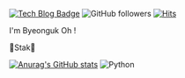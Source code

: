 [![Tech Blog Badge](http://img.shields.io/badge/-Tech%20blog-black?style=flat-square&logo=github&link=https://zzsza.github.io/)](https://zzsza.github.io/)
![GitHub followers](https://img.shields.io/github/followers/ohby00?style=social)
[![Hits](https://hits.seeyoufarm.com/api/count/incr/badge.svg?url=https%3A%2F%2Fgithub.com%2Fohby00&count_bg=%2379C83D&title_bg=%23555555&icon=mailchimp.svg&icon_color=%23E7E7E7&title=hits&edge_flat=false)](https://hits.seeyoufarm.com)

I'm Byeonguk Oh !

 🐹Stak🐹

[![Anurag's GitHub stats](https://github-readme-stats.vercel.app/api?username=ohby00)](https://github.com/anuraghazra/github-readme-stats)
<img alt="Python" src ="https://img.shields.io/badge/Python-3776AB.svg?&style=for-the-badge&logo=Python&logoColor=white"/>
